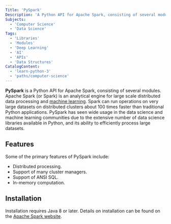 ```yaml
---
Title: 'PySpark'
Description: 'A Python API for Apache Spark, consisting of several modules.'
Subjects:
  - 'Computer Science'
  - 'Data Science'
Tags:
  - 'Libraries'
  - 'Modules'
  - 'Deep Learning'
  - 'AI'
  - 'APIs'
  - 'Data Structures'
CatalogContent:
  - 'learn-python-3'
  - 'paths/computer-science'
---
```


**PySpark** is a Python API for Apache Spark, consisting of several modules. Apache Spark (or Spark) is an analytical engine for large scale distributed data processing and [machine learning](https://www.codecademy.com/resources/docs/general/machine-learning). Spark can run operations on very large datasets on distributed clusters about 100 times faster than traditional Python applications. PySpark has seen wide usage in the data science and machine learning communities due to the extensive number of data science libraries available in Python, and its ability to efficiently process large datasets.

## Features

Some of the primary features of PySpark include:

- Distributed processing.
- Support of many cluster managers.
- Support of ANSI SQL.
- In-memory computation.

## Installation

Installation requires Java 8 or later. Details on installation can be found on the [Apache Spark website](https://spark.apache.org/docs/latest/api/python/getting_started/install.html).
